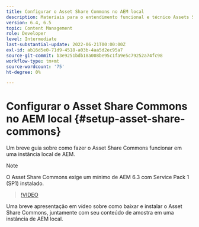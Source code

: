 ```yaml
---
title: Configurar o Asset Share Commons no AEM local
description: Materiais para o entendimento funcional e técnico Assets Share Commons
version: 6.4, 6.5
topic: Content Management
role: Developer
level: Intermediate
last-substantial-update: 2022-06-21T00:00:00Z
exl-id: ab16d5e0-71d9-4518-a03b-4aa5d2ec95a7
source-git-commit: b3e9251bdb18a008be95c1fa9e5c79252a74fc98
workflow-type: tm+mt
source-wordcount: '75'
ht-degree: 0%

---
```


# Configurar o Asset Share Commons no AEM local {#setup-asset-share-commons}

Um breve guia sobre como fazer o Asset Share Commons funcionar em uma instância local de AEM.

>[!NOTE]
>
>O Asset Share Commons exige um mínimo de AEM 6.3 com Service Pack 1 (SP1) instalado.

>[!VIDEO](https://video.tv.adobe.com/v/20499?quality=12&learn=on)

Uma breve apresentação em vídeo sobre como baixar e instalar o Asset Share Commons, juntamente com seu conteúdo de amostra em uma instância de AEM local.
